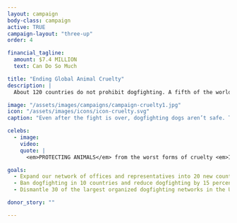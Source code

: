 ```yaml
---
layout: campaign
body-class: campaign
active: TRUE
campaign-layout: "three-up"
order: 4

financial_tagline:
  amount: $7.4 MILLION
  text: Can Do So Much

title: "Ending Global Animal Cruelty"
description: |
  About 120 countries do not prohibit dogfighting. A fifth of the world’s nations lack even a basic anti-cruelty statute. Many notorious U.S. dogfighting kingpins and kennels sell dogs internationally for fights in other countries. Building on our success at making dogfighting and malicious cruelty to animals a felony in all 50 states, we’ll export this successful approach internationally.

image: "/assets/images/campaigns/campaign-cruelty1.jpg"
icon: "/assets/images/icons/icon-cruelty.svg"
caption: "Even after the fight is over, dogfighting dogs aren’t safe. They sometimes die from their wounds or are killed if they lost the fight."

celebs:
  - image:
    video:
    quote: |
      <em>PROTECTING ANIMALS</em> from the worst forms of cruelty <em>IS PART OF A CIVIL SOCIETY<em>, and it’s time for every nation in the world to have that. <em>YOU...CAN MAKE IT A REALITY</em>.<br>—Ian Somerholder<br>Actor, <em>Vampire Diaries</em>

goals:
  - Expand our network of offices and representatives into 20 new countries with the gravest cruelty problems and the best opportunities to solve those problems.
  - Ban dogfighting in 10 countries and reduce dogfighting by 15 percent in Costa Rica and the Philippines, as measured by raids, arrests and dogfighting rings dismantled.
  - Dismantle 30 of the largest organized dogfighting networks in the United States.

donor_story: ""

---
```

